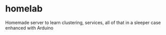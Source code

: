 # homelab
Homemade server to learn clustering, services, all of that in a sleeper case enhanced with Arduino

